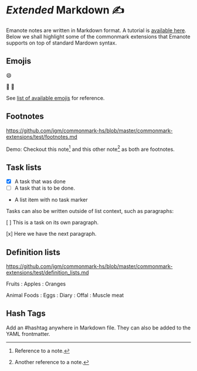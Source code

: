 # *Extended* Markdown :writing_hand:

Emanote notes are written in Markdown format. A tutorial is [available here](https://commonmark.org/help/tutorial/). Below we shall highlight some of the commonmark extensions that Emanote supports on top of standard Mardown syntax.

## Emojis

:smile:

:runner: :ant:

See [list of available emojis](https://gist.github.com/rxaviers/7360908) for reference.

## Footnotes

https://github.com/jgm/commonmark-hs/blob/master/commonmark-extensions/test/footnotes.md

Demo: Checkout this note[^1] and this other note[^2] as both are footnotes.

## Task lists

- [x] A task that was done
- [ ] A task that is to be done.
- A list item with no task marker

Tasks can also be written outside of list context, such as paragraphs:

[ ] This is a task on its own paragraph.

[x] Here we have the next paragraph.

## Definition lists

https://github.com/jgm/commonmark-hs/blob/master/commonmark-extensions/test/definition_lists.md

Fruits
: Apples
: Oranges

Animal Foods
: Eggs
: Diary
: Offal
: Muscle meat

## Hash Tags

Add an #hashtag anywhere in Markdown file. They can also be added to the YAML frontmatter.

[^1]: Reference to a note.
[^2]: Another reference to a note.